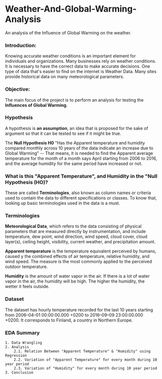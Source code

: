 # Weather-And-Global-Warming-Analysis
An analysis of the Influence of Global Warming on the weather.

### Introduction:

Knowing accurate weather conditions is an important element for individuals and organizations. Many businesses rely on weather conditions. It is necessary to have the correct data to make accurate decisions. One type of data that's easier to find on the internet is Weather Data. Many sites provide historical data on many meteorological parameters.

### Objective:

The main focus of the project is to perform an analysis for testing the <b> Influences of Global Warming</b>.

### Hypothesis

A hypothesis is <b>an assumption</b>, an idea that is proposed for the sake of argument so that it can be tested to see if it might be true.

The <b>Null Hypothesis H0</b> "Has the Apparent temperature and humidity compared monthly across 10 years of the data indicate an increase due to Global Warming" -- That means, it is needed to find the Apparent average temperature for the month of a month says April starting from 2006 to 2016, and the average humidity for the same period have increased or not.

### What is this "Apparent Temperature", and Humidity in the "Null Hypothesis (HO)?

These are called <b>Terminologies</b>, also known as column names or criteria used to contain the data to different specifications or classes. To know that, looking up basic terminologies used in the data is a must.

### Terminologies
<b> Meteorological Data</b>, which refers to the data consisting of physical parameters that are measured directly by instrumentation, and include temperature, dew point, wind direction, wind speed, cloud cover, cloud layer(s), ceiling height, visibility, current weather, and precipitation amount.

<b>Apparent temperature</b> is the temperature equivalent perceived by humans, caused y the combined effects of air temperature, relative humidity, and wind speed. The measure is the most commonly applied to the perceived outdoor temperature.

<b>Humidity</b> is the amount of water vapor in the air. If there is a lot of water vapor in the air, the humidity will be high. The higher the humidity, the wetter it feels outside.

### Dataset

The dataset has hourly temperature recorded for the last 10 years starting from 2006–04–01 00:00:00.000 +0200 to 2016–09–09 23:00:00.000 +0200. It corresponds to Finland, a country in Northern Europe.

### EDA Summary
    1. Data Wrangling
    2. Analysis
        2.1. Relation Between "Apparent Temperature" & "Humidity" using Regression
        2.2. Variation of "Apparent Temperature" for every month during 10 year period
        2.3. Variation of "Humidity" for every month during 10 year period 
    3. Conclusion
